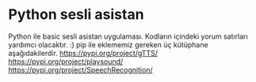 # Python sesli asistan
 Python ile basic sesli asistan uygulaması.
 Kodların içindeki yorum satırları yardımcı olacaktır. :)
 pip ile eklememiz gereken üç kütüphane aşağıdakilerdir.
 https://pypi.org/project/gTTS/
 https://pypi.org/project/playsound/
 https://pypi.org/project/SpeechRecognition/

